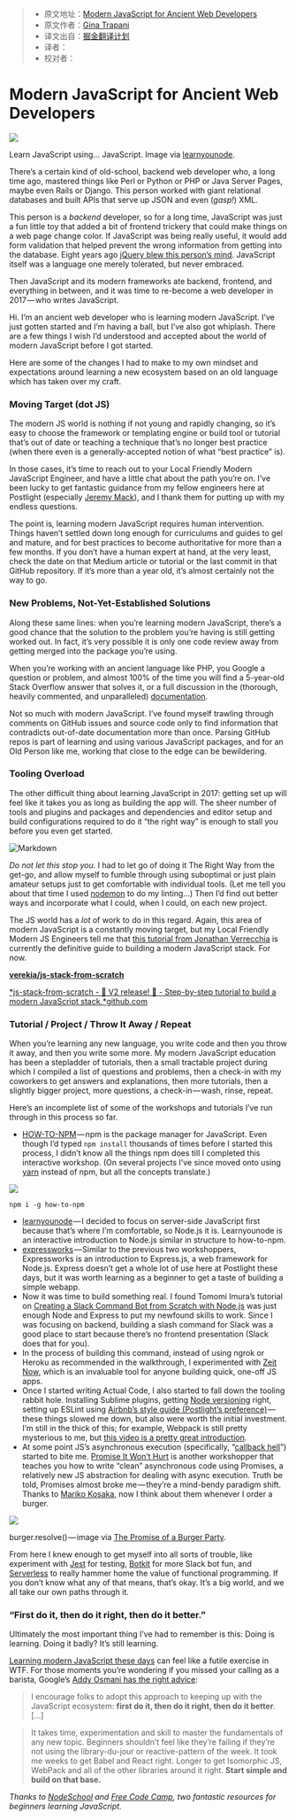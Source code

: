 > * 原文地址：[Modern JavaScript for Ancient Web Developers](https://trackchanges.postlight.com/modern-javascript-for-ancient-web-developers-58e7cae050f9#.ibsx51ylz)
> * 原文作者：[Gina Trapani](https://trackchanges.postlight.com/@ginatrapani?source=post_header_lockup)
> * 译文出自：[掘金翻译计划](https://github.com/xitu/gold-miner)
> * 译者：
> * 校对者：

# Modern JavaScript for Ancient Web Developers #

<img class="progressiveMedia-noscript js-progressiveMedia-inner" src="https://cdn-images-1.medium.com/max/800/1*_5XMNVNbpIDCDHU1YXZPyA.png">

Learn JavaScript using… JavaScript. Image via [learnyounode](https://github.com/workshopper/learnyounode).

There’s a certain kind of old-school, backend web developer who, a long time ago, mastered things like Perl or Python or PHP or Java Server Pages, maybe even Rails or Django. This person worked with giant relational databases and built APIs that serve up JSON and even (*gasp!*) XML.

This person is a *backend* developer, so for a long time, JavaScript was just a fun little toy that added a bit of frontend trickery that could make things on a web page change color. If JavaScript was being really useful, it would add form validation that helped prevent the wrong information from getting into the database. Eight years ago [jQuery blew this person’s mind](https://twitter.com/ginatrapani/status/3252157585). JavaScript itself was a language one merely tolerated, but never embraced.

Then JavaScript and its modern frameworks ate backend, frontend, and everything in between, and it was time to re-become a web developer in 2017 — who writes JavaScript.

Hi. I’m an ancient web developer who is learning modern JavaScript. I’ve just gotten started and I’m having a ball, but I’ve also got whiplash. There are a few things I wish I’d understood and accepted about the world of modern JavaScript before I got started.

Here are some of the changes I had to make to my own mindset and expectations around learning a new ecosystem based on an old language which has taken over my craft.

### Moving Target (dot JS)

The modern JS world is nothing if not young and rapidly changing, so it’s easy to choose the framework or templating engine or build tool or tutorial that’s out of date or teaching a technique that’s no longer best practice (when there even is a generally-accepted notion of what “best practice” is).

In those cases, it’s time to reach out to your Local Friendly Modern JavaScript Engineer, and have a little chat about the path you’re on. I’ve been lucky to get fantastic guidance from my fellow engineers here at Postlight (especially [Jeremy Mack](https://medium.com/@mutewinter)), and I thank them for putting up with my endless questions.

The point is, learning modern JavaScript requires human intervention. Things haven’t settled down long enough for curriculums and guides to gel and mature, and for best practices to become authoritative for more than a few months. If you don’t have a human expert at hand, at the very least, check the date on that Medium article or tutorial or the last commit in that GitHub repository. If it’s more than a year old, it’s almost certainly not the way to go.

### New Problems, Not-Yet-Established Solutions ###

Along these same lines: when you’re learning modern JavaScript, there’s a good chance that the solution to the problem you’re having is still getting worked out. In fact, it’s very possible it is only one code review away from getting merged into the package you’re using.

When you’re working with an ancient language like PHP, you Google a question or problem, and almost 100% of the time you will find a 5-year-old Stack Overflow answer that solves it, or a full discussion in the (thorough, heavily commented, and unparalleled) [documentation](http://docs.php.net/docs.php).

Not so much with modern JavaScript. I’ve found myself trawling through comments on GitHub issues and source code only to find information that contradicts out-of-date documentation more than once. Parsing GitHub repos is part of learning and using various JavaScript packages, and for an Old Person like me, working that close to the edge can be bewildering.

### Tooling Overload ###

The other difficult thing about learning JavaScript in 2017: getting set up will feel like it takes you as long as building the app will. The sheer number of tools and plugins and packages and dependencies and editor setup and build configurations required to do it “the right way” is enough to stall you before you even get started.

![Markdown](http://i4.buimg.com/1949/adafb30475d3d36a.png)

*Do not let this stop you.* I had to let go of doing it The Right Way from the get-go, and allow myself to fumble through using suboptimal or just plain amateur setups just to get comfortable with individual tools. (Let me tell you about that time I used [nodemon](https://nodemon.io/) to do my linting…) Then I’d find out better ways and incorporate what I could, when I could, on each new project.

The JS world has a *lot* of work to do in this regard. Again, this area of modern JavaScript is a constantly moving target, but my Local Friendly Modern JS Engineers tell me that [this tutorial from Jonathan Verrecchia](https://github.com/verekia/js-stack-from-scratch) is currently the definitive guide to building a modern JavaScript stack. For now.

[**verekia/js-stack-from-scratch**](https://github.com/verekia/js-stack-from-scratch)

[*js-stack-from-scratch - 🎉 V2 release! 🎉 - Step-by-step tutorial to build a modern JavaScript stack.*github.com](https://github.com/verekia/js-stack-from-scratch)

### Tutorial / Project / Throw It Away / Repeat ###

When you’re learning any new language, you write code and then you throw it away, and then you write some more. My modern JavaScript education has been a stepladder of tutorials, then a small tractable project during which I compiled a list of questions and problems, then a check-in with my coworkers to get answers and explanations, then more tutorials, then a slightly bigger project, more questions, a check-in — wash, rinse, repeat.

Here’s an incomplete list of some of the workshops and tutorials I’ve run through in this process so far.

- [HOW-TO-NPM](https://github.com/workshopper/how-to-npm) — npm is the package manager for JavaScript. Even though I’d typed `npm install` thousands of times before I started this process, I didn’t know all the things npm does till I completed this interactive workshop. (On several projects I’ve since moved onto using [yarn](https://github.com/yarnpkg/yarn) instead of npm, but all the concepts translate.)

<img class="progressiveMedia-noscript js-progressiveMedia-inner" src="https://cdn-images-1.medium.com/max/800/1*0NydvP4xLtp13z_HE2Xqyw.png">

`npm i -g how-to-npm`

- [learnyounode](https://github.com/workshopper/learnyounode) — I decided to focus on server-side JavaScript first because that’s where I’m comfortable, so Node.js it is. Learnyounode is an interactive introduction to Node.js similar in structure to how-to-npm.
- [expressworks](https://github.com/azat-co/expressworks) — Similar to the previous two workshoppers, Expressworks is an introduction to Express.js, a web framework for Node.js. Express doesn’t get a whole lot of use here at Postlight these days, but it was worth learning as a beginner to get a taste of building a simple webapp.
- Now it was time to build something real. I found Tomomi Imura’s tutorial on [Creating a Slack Command Bot from Scratch with Node.js](http://www.girliemac.com/blog/2016/10/24/slack-command-bot-nodejs/) was just enough Node and Express to put my newfound skills to work. Since I was focusing on backend, building a slash command for Slack was a good place to start because there’s no frontend presentation (Slack does that for you).
- In the process of building this command, instead of using ngrok or Heroku as recommended in the walkthrough, I experimented with [Zeit Now](https://zeit.co/now), which is an invaluable tool for anyone building quick, one-off JS apps.
- Once I started writing Actual Code, I also started to fall down the tooling rabbit hole. Installing Sublime plugins, getting [Node versioning](https://github.com/postlight/lux/blob/master/CONTRIBUTING.md#nodejs-version-requirements) right, setting up ESLint using [Airbnb’s style guide (Postlight’s preference)](https://github.com/airbnb/javascript) — these things slowed me down, but also were worth the initial investment. I’m still in the thick of this; for example, Webpack is still pretty mysterious to me, but [this video is a pretty great introduction](https://www.youtube.com/watch?v=WQue1AN93YU)*.*
- At some point JS’s asynchronous execution (specifically, “[callback hell](http://callbackhell.com/)”) started to bite me. [Promise It Won’t Hurt](https://github.com/stevekane/promise-it-wont-hurt) is another workshopper that teaches you how to write “clean” asynchronous code using Promises, a relatively new JS abstraction for dealing with async execution. Truth be told, Promises almost broke me — they’re a mind-bendy paradigm shift. Thanks to [Mariko Kosaka](http://kosamari.com/notes/the-promise-of-a-burger-party), now I think about them whenever I order a burger.

<img class="progressiveMedia-noscript js-progressiveMedia-inner" src="https://cdn-images-1.medium.com/max/800/1*Gh5Pv0ujTuikxGZMeANfCg.png">

burger.resolve() — image via [The Promise of a Burger Party](http://kosamari.com/notes/the-promise-of-a-burger-party).

From here I knew enough to get myself into all sorts of trouble, like experiment with [Jest](https://facebook.github.io/jest/) for testing, [Botkit](https://github.com/howdyai/botkit) for more Slack bot fun, and [Serverless](https://serverless.com/) to really hammer home the value of functional programming. If you don’t know what any of that means, that’s okay. It’s a big world, and we all take our own paths through it.

### **“First do it, then do it right, then do it better**.” ###

Ultimately the most important thing I’ve had to remember is this: Doing is learning. Doing it badly? It’s still learning.

[Learning modern JavaScript these days](https://hackernoon.com/how-it-feels-to-learn-javascript-in-2016-d3a717dd577f#.kclvczou2) can feel like a futile exercise in WTF. For those moments you’re wondering if you missed your calling as a barista, Google’s [Addy Osmani has the right advice](https://medium.com/@addyosmani/totally-get-your-frustration-ea11adf237e3#.t599ja0j3):

> I encourage folks to adopt this approach to keeping up with the JavaScript ecosystem: **first do it, then do it right, then do it better**. […]

> It takes time, experimentation and skill to master the fundamentals of any new topic. Beginners shouldn’t feel like they’re failing if they’re not using the library-du-jour or reactive-pattern of the week. It took me weeks to get Babel and React right. Longer to get Isomorphic JS, WebPack and all of the other libraries around it right. **Start simple and build on that base.**

*Thanks to *[*NodeSchool*](https://nodeschool.io/)* and *[*Free Code Camp*](https://www.freecodecamp.com/)*, two fantastic resources for beginners learning JavaScript.*
